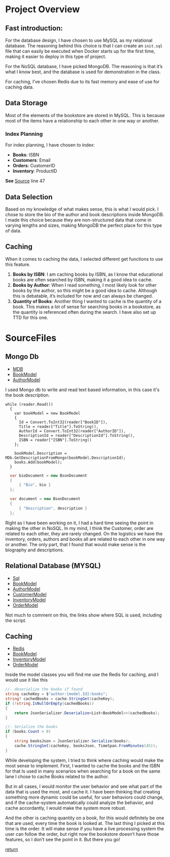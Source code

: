 # **Project Overview**

## Fast introduction:
For the database design, I have chosen to use MySQL as my relational database. The reasoning behind this choice is that I can create an `init.sql` file that can easily be executed when Docker starts up for the first time, making it easier to deploy in this type of project.

For the NoSQL database, I have picked MongoDB. The reasoning is that it’s what I know best, and the database is used for demonstration in the class.

For caching, I’ve chosen Redis due to its fast memory and ease of use for caching data.

## Data Storage

Most of the elements of the bookstore are stored in MySQL. This is because most of the items have a relationship to each other in one way or another.

### Index Planning

For index planning, I have chosen to index:

- **Books**: ISBN
- **Customers**: Email
- **Orders**: CustomerID
- **Inventory**: ProductID

**See** [Source](/db/bookstore.sql) line 47

## Data Selection

Based on my knowledge of what makes sense, this is what I would pick. I chose to store the bio of the author and book descriptions inside MongoDB. I made this choice because they are non-structured data that come in varying lengths and sizes, making MongoDB the perfect place for this type of data.

## Caching

When it comes to caching the data, I selected different get functions to use this feature. 

1. **Books by ISBN**: I am caching books by ISBN, as I know that educational books are often searched by ISBN, making it a good idea to cache.
2. **Books by Author**: When I read something, I most likely look for other books by the author, so this might be a good idea to cache. Although this is debatable, it’s included for now and can always be changed.
3. **Quantity of Books**: Another thing I wanted to cache is the quantity of a book. This makes a lot of sense for searching books in a bookstore, as the quantity is referenced often during the search. I have also set up TTD for this one.

# SourceFiles

## Mongo Db
* [MDB](/SimpleCSApplication/repo/MDb.cs)
* [BookModel](/SimpleCSApplication/Models/BookModel.cs)
* [AuthorModel](/SimpleCSApplication/Models/AuthorsModel.cs)

I used Mongo db to write and read text based information, in this case it's the book description.
````Csharp
while (reader.Read())
  {
    var bookModel = new BookModel
    {
      Id = Convert.ToInt32(reader["BookID"]),
      Title = reader["Title"].ToString(),
      AuthorId = Convert.ToInt32(reader["AuthorID"]),
      DescriptionId = reader["DescriptionId"].ToString(),
      ISBN = reader["ISBN"].ToString()
    };

    bookModel.Description = MDb.GetDescriptionFromMongo(bookModel.DescriptionId);
    books.Add(bookModel);
  }
````

````csharp
  var bioDocument = new BsonDocument
  {
      { "Bio", bio }
  };

  var document = new BsonDocument
  {
      { "Description", description }
  };
````
Right as I have been working on it, I had a hard time seeing the point in making the other in NoSQL. In my mind, I think the Customer, order are related to each other, they are rarely changed. 
On the logistics we have the inventory, orders, authors and books all are related to each other in one way or another. 
The only part, that I found that would make sense is the biography and descriptions. 

## Relational Database (MYSQL)
* [Sql](/db/bookstore.sql)
* [BookModel](/SimpleCSApplication/Models/BookModel.cs)
* [AuthorModel](/SimpleCSApplication/Models/AuthorsModel.cs)
* [CustomerModel](/SimpleCSApplication/Models/CustomerModel.cs)
* [InventoryModel](/SimpleCSApplication/Models/InventoryModel.cs)
* [OrderModel](/SimpleCSApplication/Models/OrderModel.cs)

Not much to comment on this, the links show where SQL is used, including the script.


## Caching
* [Redis](/SimpleCSApplication/Controllers/redis.cs)
* [BookModel](/SimpleCSApplication/Models/BookModel.cs)
* [InventoryModel](/SimpleCSApplication/Models/InventoryModel.cs)
* [OrderModel](/SimpleCSApplication/Models/OrderModel.cs)



Inside the model classes you will find me use the Redis for caching, and I would use it like this
````csharp
//- deserialize the books if found
string cacheKey = $"author:{model.Id}:books";
string? cachedBooks = cache.StringGet(cacheKey);
if (!string.IsNullOrEmpty(cachedBooks))
{
    return JsonSerializer.Deserialize<List<BookModel>>(cachedBooks);
}

//- Serialize the books
if (books.Count > 0)
{
    string booksJson = JsonSerializer.Serialize(books);
    cache.StringSet(cacheKey, booksJson, TimeSpan.FromMinutes(45));
}
````

While developing the system, I tried to think where caching would make the most sense to implement.
First, I wanted to cache the books and the ISBN for that Is used in many scenarios when searching for a book on the same lane I chose to cache Books related to the author. 

But in all cases, I would monitor the user behavior and see what part of the data that is used the most, and cache it. I have been thinking that creating something more dynamic could be useful, for user behaviors could change, and if the cache-system automatically could analyze the behavior, and cache accordantly, I would make the system more robust. 

And the other is caching quantity on a book, for this would definitely be one that are used, every time the book is looked at. 
The last thing I picked at this time is the order. It will make sense if you have a live processing system the user can follow the order, but right now the bookstore doesn’t have those features, so I don’t see the point in it. But there you go!


[return](/README.md)